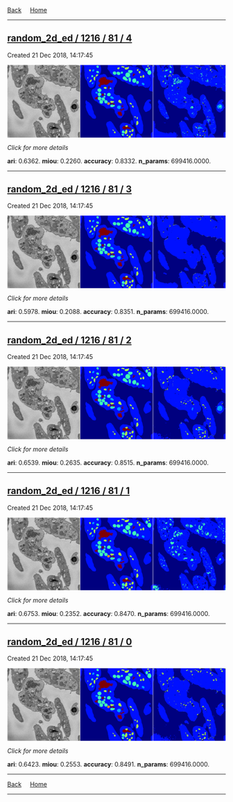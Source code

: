 
[Back](..)&nbsp;&nbsp;&nbsp;&nbsp;&nbsp;[Home](https://leapmanlab.github.io/snapshots)

---

<div class="summary"><a href="4"><h2>random_2d_ed / 1216 / 81 / 4</h2></a><p>Created 21 Dec 2018, 14:17:45
</p><a href="4"><img src="4/media/summary.png" align="center"></a><p>
<i>Click for more details</i>
</p></div>

**ari**: 0.6362. **miou**: 0.2260. **accuracy**: 0.8332. **n_params**: 699416.0000. 

---

<div class="summary"><a href="3"><h2>random_2d_ed / 1216 / 81 / 3</h2></a><p>Created 21 Dec 2018, 14:17:45
</p><a href="3"><img src="3/media/summary.png" align="center"></a><p>
<i>Click for more details</i>
</p></div>

**ari**: 0.5978. **miou**: 0.2088. **accuracy**: 0.8351. **n_params**: 699416.0000. 

---

<div class="summary"><a href="2"><h2>random_2d_ed / 1216 / 81 / 2</h2></a><p>Created 21 Dec 2018, 14:17:45
</p><a href="2"><img src="2/media/summary.png" align="center"></a><p>
<i>Click for more details</i>
</p></div>

**ari**: 0.6539. **miou**: 0.2635. **accuracy**: 0.8515. **n_params**: 699416.0000. 

---

<div class="summary"><a href="1"><h2>random_2d_ed / 1216 / 81 / 1</h2></a><p>Created 21 Dec 2018, 14:17:45
</p><a href="1"><img src="1/media/summary.png" align="center"></a><p>
<i>Click for more details</i>
</p></div>

**ari**: 0.6753. **miou**: 0.2352. **accuracy**: 0.8470. **n_params**: 699416.0000. 

---

<div class="summary"><a href="0"><h2>random_2d_ed / 1216 / 81 / 0</h2></a><p>Created 21 Dec 2018, 14:17:45
</p><a href="0"><img src="0/media/summary.png" align="center"></a><p>
<i>Click for more details</i>
</p></div>

**ari**: 0.6423. **miou**: 0.2553. **accuracy**: 0.8491. **n_params**: 699416.0000. 

---

[Back](..)&nbsp;&nbsp;&nbsp;&nbsp;&nbsp;[Home](https://leapmanlab.github.io/snapshots)

---